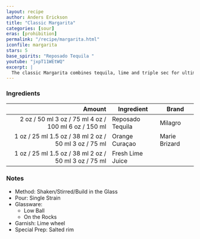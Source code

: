 ```yaml
---
layout: recipe
author: Anders Erickson
title: "Classic Margarita"
categories: [sour]
eras: [prohibition]
permalink: "/recipe/margarita.html"
iconfile: margarita
stars: 5
base_spirits: "Reposado Tequila "
youtube: "jxpT11WEtWQ"
excerpt: |
  The classic Margarita combines tequila, lime and triple sec for ultimate refreshment. This tried-and-true recipe ensures a great, easy cocktail every time.
---
```


### Ingredients

| Amount | Ingredient       | Brand         |
| -----: | ---------------- | ------------- |
|   <span class="onex active">2 oz  / 50 ml</span> <span class="onehalfx">3 oz  / 75 ml</span> <span class="twox">4 oz  / 100 ml</span> <span class="threex">6 oz  / 150 ml</span>| Reposado Tequila | Milagro       |
|   <span class="onex active">1 oz  / 25 ml</span> <span class="onehalfx">1.5 oz  / 38 ml</span> <span class="twox">2 oz  / 50 ml</span> <span class="threex">3 oz  / 75 ml</span>| Orange Curaçao   | Marie Brizard |
|   <span class="onex active">1 oz  / 25 ml</span> <span class="onehalfx">1.5 oz  / 38 ml</span> <span class="twox">2 oz  / 50 ml</span> <span class="threex">3 oz  / 75 ml</span>| Fresh Lime Juice |

### Notes

- Method: Shaken/Stirred/Build in the Glass
- Pour: Single Strain
- Glassware:
  - Low Ball
  - On the Rocks
- Garnish: Lime wheel
- Special Prep: Salted rim
